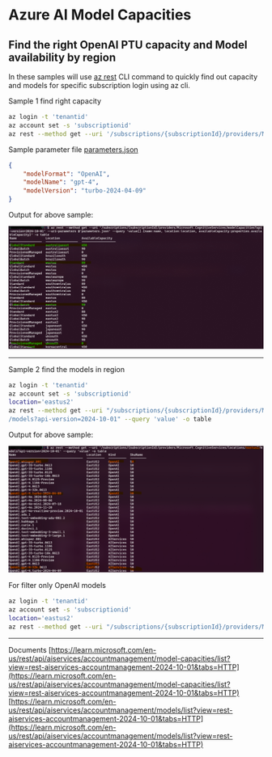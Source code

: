 # Azure AI Model Capacities

## Find the right OpenAI PTU capacity and Model availability by region

In these samples will use [az rest](https://learn.microsoft.com/en-us/cli/azure/use-azure-cli-rest-command?tabs=bash) CLI command to quickly find out capacity and models for specific subscription login using az cli.

Sample 1 find right capacity

```bash
az login -t 'tenantid'
az account set -s 'subscriptionid'
az rest --method get --uri '/subscriptions/{subscriptionId}/providers/Microsoft.CognitiveServices/modelCapacities?api-version=2024-10-01' --uri-parameters @parameters.json --query 'value[].{name:name, location:location, availableCapacity:properties.availableCapacity}' -o table
```

Sample parameter file [parameters.json](./parameters.json)

```json
{
    "modelFormat": "OpenAI",
    "modelName": "gpt-4",
    "modelVersion": "turbo-2024-04-09"
}
```

Output for above sample:

![output](./outputs1.png)

---

Sample 2 find the models in region

```bash
az login -t 'tenantid'
az account set -s 'subscriptionid'
location='eastus2'
az rest --method get --uri "/subscriptions/{subscriptionId}/providers/Microsoft.CognitiveServices/locations/$location
/models?api-version=2024-10-01" --query 'value' -o table
```

Output for above sample:

![output](./outputs2.png)

For filter only OpenAI models

```bash
az login -t 'tenantid'
az account set -s 'subscriptionid'
location='eastus2'
az rest --method get --uri "/subscriptions/{subscriptionId}/providers/Microsoft.CognitiveServices/locations/$location/models?api-version=2024-10-01" --query "value[?kind == 'OpenAI']" -o table
```

---

Documents
[https://learn.microsoft.com/en-us/rest/api/aiservices/accountmanagement/model-capacities/list?view=rest-aiservices-accountmanagement-2024-10-01&tabs=HTTP](https://learn.microsoft.com/en-us/rest/api/aiservices/accountmanagement/model-capacities/list?view=rest-aiservices-accountmanagement-2024-10-01&tabs=HTTP)
[https://learn.microsoft.com/en-us/rest/api/aiservices/accountmanagement/models/list?view=rest-aiservices-accountmanagement-2024-10-01&tabs=HTTP](https://learn.microsoft.com/en-us/rest/api/aiservices/accountmanagement/models/list?view=rest-aiservices-accountmanagement-2024-10-01&tabs=HTTP)
